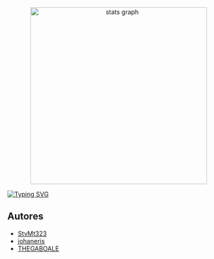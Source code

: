 <div align="center">
  <img src="https://is1-ssl.mzstatic.com/image/thumb/Purple211/v4/7a/9b/fe/7a9bfe64-a435-ecf1-7215-b60621c71822/Icon.png/1200x600wa.png" height="400" alt="stats graph"  />
</div>

[![Typing SVG](https://readme-typing-svg.demolab.com/?lines=Ciclo+de+Robotica+2025&font=Fira+Code&color=00f&size=20&center=true&width=500&height=50)](https://git.io/typing-svg)


## Autores
- [StvMt323](https://github.com/SteMt323)
- [johaneris](https://github.com/johaneris)
- [THEGABOALE](https://github.com/THEGABOALE)